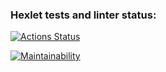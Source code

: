 ### Hexlet tests and linter status:
[![Actions Status](https://github.com/nikita13213431/frontend-project-44/workflows/hexlet-check/badge.svg)](https://github.com/nikita13213431/frontend-project-44/actions)

[![Maintainability](https://api.codeclimate.com/v1/badges/9065326552e40d3f1ae3/maintainability)](https://codeclimate.com/github/nikita13213431/frontend-project-44/maintainability)